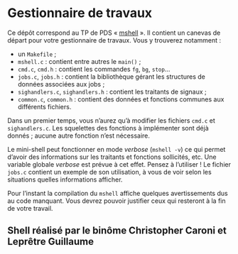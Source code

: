 #   Gestionnaire de travaux

Ce dépôt correspond au TP de PDS
« [mshell](http://www.fil.univ-lille1.fr/~hym/e/pds/tp/tdjobs.html) ».
Il contient un canevas de départ pour votre gestionnaire de travaux.
Vous y trouverez notamment :

-   un `Makefile` ;
-   `mshell.c` : contient entre autres le `main()` ;
-   `cmd.c`, `cmd.h` : contient les commandes `fg`, `bg`, `stop`...
-   `jobs.c`, `jobs.h` : contient la bibliothèque gérant les
    structures de données associées aux jobs ;
-   `sighandlers.c`, `sighandlers.h` : contient les traitants de
    signaux ;
-   `common.c`, `common.h` : contient des données et fonctions
    communes aux différents fichiers.

Dans un premier temps, vous n’aurez qu’à modifier les fichiers `cmd.c`
et `sighandlers.c`.
Les squelettes des fonctions à implémenter sont déjà donnés ; aucune
autre fonction n’est nécessaire.

Le mini-shell peut fonctionner en mode _verbose_ (`mshell -v`) ce qui
permet d’avoir des informations sur les traitants et fonctions
sollicités, etc. Une variable globale _verbose_ est prévue à cet effet.
Pensez à l’utiliser ! Le fichier `jobs.c` contient un exemple de son
utilisation, à vous de voir selon les situations quelles informations
afficher.

Pour l’instant la compilation du `mshell` affiche quelques
avertissements dus au code manquant. Vous devrez pouvoir justifier
ceux qui resteront à la fin de votre travail.


##  Shell réalisé par le binôme Christopher Caroni et Leprêtre Guillaume

